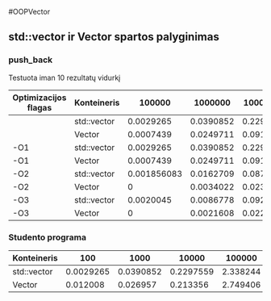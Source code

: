 #OOPVector


## std::vector ir Vector spartos palyginimas

### push_back

Testuota iman 10 rezultatų vidurkį

| Optimizacijos flagas| Konteineris      |  100000 |  1000000 |  10000000 |  100000000 |
| ------------| ------------- |--------| --------|--------|--------|
| | std::vector      | 0.0029265 | 0.0390852 | 0.2297559 | 2.338244 |
| | Vector   | 0.0007439  |   0.0249711 | 0.0913853 | 0.7739419 |
| -O1 | std::vector     | 0.0029265 | 0.0390852 | 0.2297559 | 2.338244 |
| -O1 | Vector   | 0.0007439  |   0.0249711 | 0.0913853 | 0.7739419 |
| -O2 | std::vector     | 0.001856083 |0.0162709 |0.087655| 0.7186834 |
| -O2 | Vector   | 0  |   0.0034022 | 0.0231931  | 0.2186113 |
| -O3 | std::vector     |0.0020045 | 0.0086778  | 0.0929738 |  0.7105872|
| -O3 | Vector   | 0  |   0.0021608 | 0.0220126 | 0.1728694 |


### Studento programa

| Konteineris      |  100 |  1000 |  10000 |  100000 |
| ------------- |--------| --------|--------|--------|
| std::vector      | 0.0029265 | 0.0390852 | 0.2297559 | 2.338244 |
| Vector   | 0.012008 | 0.026957 | 0.213356 | 2.749406 |

